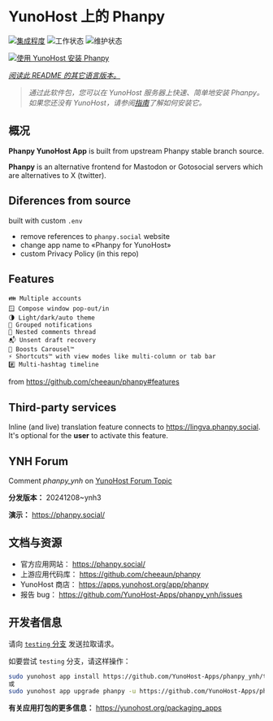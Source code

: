 <!--
注意：此 README 由 <https://github.com/YunoHost/apps/tree/master/tools/readme_generator> 自动生成
请勿手动编辑。
-->

# YunoHost 上的 Phanpy

[![集成程度](https://apps.yunohost.org/badge/integration/phanpy)](https://ci-apps.yunohost.org/ci/apps/phanpy/)
![工作状态](https://apps.yunohost.org/badge/state/phanpy)
![维护状态](https://apps.yunohost.org/badge/maintained/phanpy)

[![使用 YunoHost 安装 Phanpy](https://install-app.yunohost.org/install-with-yunohost.svg)](https://install-app.yunohost.org/?app=phanpy)

*[阅读此 README 的其它语言版本。](./ALL_README.md)*

> *通过此软件包，您可以在 YunoHost 服务器上快速、简单地安装 Phanpy。*  
> *如果您还没有 YunoHost，请参阅[指南](https://yunohost.org/install)了解如何安装它。*

## 概况

**Phanpy YunoHost App** is built from upstream Phanpy stable branch source.

**Phanpy** is an alternative frontend for Mastodon or Gotosocial servers which are alternatives to X (twitter).


## Diferences from source

built with custom `.env`

* remove references to `phanpy.social` website
* change app name to «Phanpy for YunoHost»
* custom Privacy Policy (in this repo)

## Features

    👪 Multiple accounts
    🪟 Compose window pop-out/in
    🌗 Light/dark/auto theme
    🔔 Grouped notifications
    🪺 Nested comments thread
    📬 Unsent draft recovery
    🎠 Boosts Carousel™️
    ⚡ Shortcuts™️ with view modes like multi-column or tab bar
    #️⃣ Multi-hashtag timeline

from <https://github.com/cheeaun/phanpy#features>

## Third-party services

Inline (and live) translation feature connects to <https://lingva.phanpy.social>. It's optional for the **user** to activate this feature.

## YNH Forum

Comment *phanpy_ynh* on [YunoHost Forum Topic](https://forum.yunohost.org/t/phanpy-a-minimalistic-opinionated-fediverse-web-client/32095)



**分发版本：** 20241208~ynh3

**演示：** <https://phanpy.social/>
## 文档与资源

- 官方应用网站： <https://phanpy.social/>
- 上游应用代码库： <https://github.com/cheeaun/phanpy>
- YunoHost 商店： <https://apps.yunohost.org/app/phanpy>
- 报告 bug： <https://github.com/YunoHost-Apps/phanpy_ynh/issues>

## 开发者信息

请向 [`testing` 分支](https://github.com/YunoHost-Apps/phanpy_ynh/tree/testing) 发送拉取请求。

如要尝试 `testing` 分支，请这样操作：

```bash
sudo yunohost app install https://github.com/YunoHost-Apps/phanpy_ynh/tree/testing --debug
或
sudo yunohost app upgrade phanpy -u https://github.com/YunoHost-Apps/phanpy_ynh/tree/testing --debug
```

**有关应用打包的更多信息：** <https://yunohost.org/packaging_apps>
